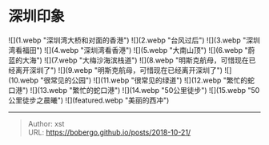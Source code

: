 # 深圳印象


![](1.webp &#34;深圳湾大桥和对面的香港&#34;)
![](2.webp &#34;台风过后&#34;)
![](3.webp &#34;深圳湾看福田&#34;)
![](4.webp &#34;深圳湾看香港&#34;)
![](5.webp &#34;大南山顶&#34;)
![](6.webp &#34;蔚蓝的大海&#34;)
![](7.webp &#34;大梅沙海滨栈道&#34;)
![](8.webp &#34;明斯克航母，可惜现在已经离开深圳了&#34;)
![](9.webp &#34;明斯克航母，可惜现在已经离开深圳了&#34;)
![](10.webp &#34;很常见的公园&#34;)
![](11.webp &#34;很常见的绿道&#34;)
![](12.webp &#34;繁忙的蛇口港&#34;)
![](13.webp &#34;繁忙的蛇口港&#34;)
![](14.webp &#34;50公里徒步&#34;)
![](15.webp &#34;50公里徒步之晨曦&#34;)
![](featured.webp &#34;美丽的西冲&#34;)



---

> Author: xst  
> URL: https://bobergo.github.io/posts/2018-10-21/  

